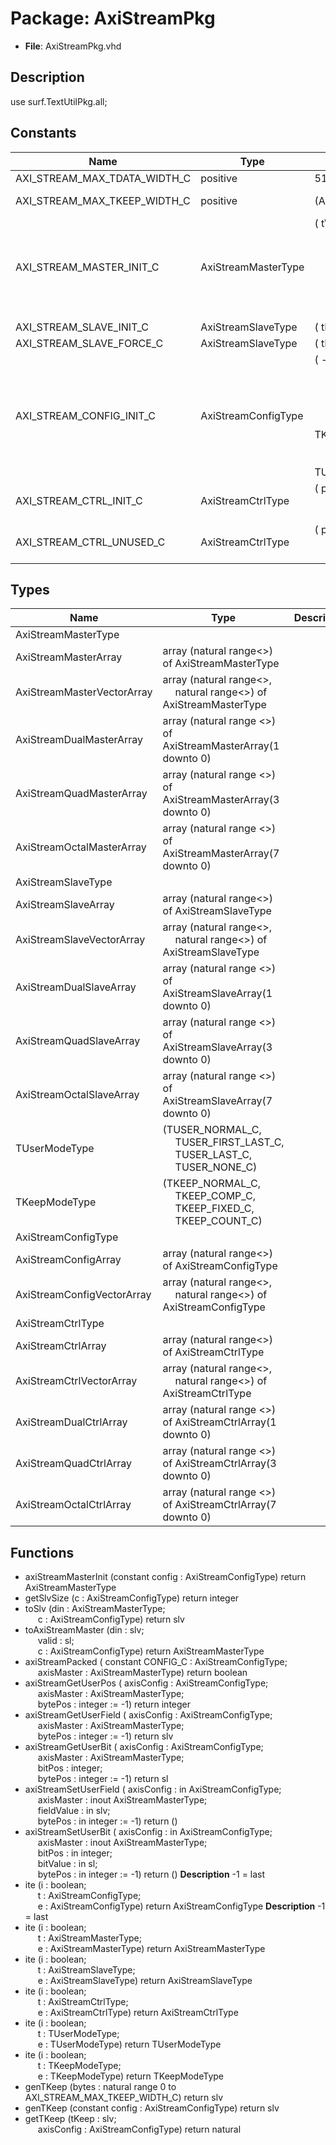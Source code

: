 # Package: AxiStreamPkg

- **File**: AxiStreamPkg.vhd
## Description

use surf.TextUtilPkg.all;

## Constants

| Name                         | Type                | Value                                                                                                                                                                                                                                                                                                                                                                                                                                                                                                                                                       | Description    |
| ---------------------------- | ------------------- | ----------------------------------------------------------------------------------------------------------------------------------------------------------------------------------------------------------------------------------------------------------------------------------------------------------------------------------------------------------------------------------------------------------------------------------------------------------------------------------------------------------------------------------------------------------- | -------------- |
| AXI_STREAM_MAX_TDATA_WIDTH_C | positive            |  512                                                                                                                                                                                                                                                                                                                                                                                                                                                                                                                                                        | Units of bits  |
| AXI_STREAM_MAX_TKEEP_WIDTH_C | positive            |  (AXI_STREAM_MAX_TDATA_WIDTH_C/8)                                                                                                                                                                                                                                                                                                                                                                                                                                                                                                                           | Units of bytes |
| AXI_STREAM_MASTER_INIT_C     | AxiStreamMasterType |  (       tValid => '0',<br><span style="padding-left:20px">       tData  => (others => '0'),<br><span style="padding-left:20px">       tStrb  => (others => '1'),<br><span style="padding-left:20px">       tKeep  => (others => '1'),<br><span style="padding-left:20px">       tLast  => '0',<br><span style="padding-left:20px">       tDest  => (others => '0'),<br><span style="padding-left:20px">       tId    => (others => '0'),<br><span style="padding-left:20px">       tUser  => (others => '0'))                                              |                |
| AXI_STREAM_SLAVE_INIT_C      | AxiStreamSlaveType  |  (       tReady => '0')                                                                                                                                                                                                                                                                                                                                                                                                                                                                                                                                     |                |
| AXI_STREAM_SLAVE_FORCE_C     | AxiStreamSlaveType  |  (       tReady => '1')                                                                                                                                                                                                                                                                                                                                                                                                                                                                                                                                     |                |
| AXI_STREAM_CONFIG_INIT_C     | AxiStreamConfigType |  (       -- TDEST_INTERLEAVE_C => true,<br><span style="padding-left:20px">       TSTRB_EN_C         => false,<br><span style="padding-left:20px">       TDATA_BYTES_C      => 16,<br><span style="padding-left:20px">       TDEST_BITS_C       => 4,<br><span style="padding-left:20px">       TID_BITS_C         => 0,<br><span style="padding-left:20px">       TKEEP_MODE_C       => TKEEP_NORMAL_C,<br><span style="padding-left:20px">       TUSER_BITS_C       => 4,<br><span style="padding-left:20px">       TUSER_MODE_C       => TUSER_NORMAL_C) |                |
| AXI_STREAM_CTRL_INIT_C       | AxiStreamCtrlType   |  (       pause    => '1',<br><span style="padding-left:20px">       overflow => '0',<br><span style="padding-left:20px">       idle     => '0')                                                                                                                                                                                                                                                                                                                                                                                                             |                |
| AXI_STREAM_CTRL_UNUSED_C     | AxiStreamCtrlType   |  (       pause    => '0',<br><span style="padding-left:20px">       overflow => '0',<br><span style="padding-left:20px">       idle     => '1')                                                                                                                                                                                                                                                                                                                                                                                                             |                |
## Types

| Name                       | Type                                                                                                                                                                          | Description |
| -------------------------- | ----------------------------------------------------------------------------------------------------------------------------------------------------------------------------- | ----------- |
| AxiStreamMasterType        |                                                                                                                                                                               |             |
| AxiStreamMasterArray       | array (natural range<>) of AxiStreamMasterType                                                                                                                                |             |
| AxiStreamMasterVectorArray | array (natural range<>,<br><span style="padding-left:20px"> natural range<>) of AxiStreamMasterType                                                                           |             |
| AxiStreamDualMasterArray   | array (natural range <>) of AxiStreamMasterArray(1 downto 0)                                                                                                                  |             |
| AxiStreamQuadMasterArray   | array (natural range <>) of AxiStreamMasterArray(3 downto 0)                                                                                                                  |             |
| AxiStreamOctalMasterArray  | array (natural range <>) of AxiStreamMasterArray(7 downto 0)                                                                                                                  |             |
| AxiStreamSlaveType         |                                                                                                                                                                               |             |
| AxiStreamSlaveArray        | array (natural range<>) of AxiStreamSlaveType                                                                                                                                 |             |
| AxiStreamSlaveVectorArray  | array (natural range<>,<br><span style="padding-left:20px"> natural range<>) of AxiStreamSlaveType                                                                            |             |
| AxiStreamDualSlaveArray    | array (natural range <>) of AxiStreamSlaveArray(1 downto 0)                                                                                                                   |             |
| AxiStreamQuadSlaveArray    | array (natural range <>) of AxiStreamSlaveArray(3 downto 0)                                                                                                                   |             |
| AxiStreamOctalSlaveArray   | array (natural range <>) of AxiStreamSlaveArray(7 downto 0)                                                                                                                   |             |
| TUserModeType              | (TUSER_NORMAL_C,<br><span style="padding-left:20px"> TUSER_FIRST_LAST_C,<br><span style="padding-left:20px"> TUSER_LAST_C,<br><span style="padding-left:20px"> TUSER_NONE_C)  |             |
| TKeepModeType              | (TKEEP_NORMAL_C,<br><span style="padding-left:20px"> TKEEP_COMP_C,<br><span style="padding-left:20px"> TKEEP_FIXED_C,<br><span style="padding-left:20px"> TKEEP_COUNT_C)      |             |
| AxiStreamConfigType        |                                                                                                                                                                               |             |
| AxiStreamConfigArray       | array (natural range<>) of AxiStreamConfigType                                                                                                                                |             |
| AxiStreamConfigVectorArray | array (natural range<>,<br><span style="padding-left:20px"> natural range<>) of AxiStreamConfigType                                                                           |             |
| AxiStreamCtrlType          |                                                                                                                                                                               |             |
| AxiStreamCtrlArray         | array (natural range<>) of AxiStreamCtrlType                                                                                                                                  |             |
| AxiStreamCtrlVectorArray   | array (natural range<>,<br><span style="padding-left:20px"> natural range<>) of AxiStreamCtrlType                                                                             |             |
| AxiStreamDualCtrlArray     | array (natural range <>) of AxiStreamCtrlArray(1 downto 0)                                                                                                                    |             |
| AxiStreamQuadCtrlArray     | array (natural range <>) of AxiStreamCtrlArray(3 downto 0)                                                                                                                    |             |
| AxiStreamOctalCtrlArray    | array (natural range <>) of AxiStreamCtrlArray(7 downto 0)                                                                                                                    |             |
## Functions
- axiStreamMasterInit <font id="function_arguments">(constant config : AxiStreamConfigType) </font> <font id="function_return">return AxiStreamMasterType </font>
- getSlvSize <font id="function_arguments">(c          : AxiStreamConfigType) </font> <font id="function_return">return integer </font>
- toSlv <font id="function_arguments">(din             : AxiStreamMasterType;<br><span style="padding-left:20px"> c : AxiStreamConfigType) </font> <font id="function_return">return slv </font>
- toAxiStreamMaster <font id="function_arguments">(din : slv;<br><span style="padding-left:20px"> valid : sl;<br><span style="padding-left:20px"> c : AxiStreamConfigType) </font> <font id="function_return">return AxiStreamMasterType </font>
- axiStreamPacked <font id="function_arguments">( constant CONFIG_C : AxiStreamConfigType;<br><span style="padding-left:20px"> axisMaster        : AxiStreamMasterType) </font> <font id="function_return">return boolean </font>
- axiStreamGetUserPos <font id="function_arguments">( axisConfig : AxiStreamConfigType;<br><span style="padding-left:20px"> axisMaster : AxiStreamMasterType;<br><span style="padding-left:20px"> bytePos    : integer := -1) </font> <font id="function_return">return integer </font>
- axiStreamGetUserField <font id="function_arguments">( axisConfig : AxiStreamConfigType;<br><span style="padding-left:20px"> axisMaster : AxiStreamMasterType;<br><span style="padding-left:20px"> bytePos    : integer := -1) </font> <font id="function_return">return slv </font>
- axiStreamGetUserBit <font id="function_arguments">( axisConfig : AxiStreamConfigType;<br><span style="padding-left:20px"> axisMaster : AxiStreamMasterType;<br><span style="padding-left:20px"> bitPos     : integer;<br><span style="padding-left:20px"> bytePos    : integer := -1) </font> <font id="function_return">return sl </font>
- axiStreamSetUserField <font id="function_arguments">( axisConfig : in    AxiStreamConfigType;<br><span style="padding-left:20px"> axisMaster : inout AxiStreamMasterType;<br><span style="padding-left:20px"> fieldValue : in    slv;<br><span style="padding-left:20px"> bytePos    : in    integer := -1) </font> <font id="function_return">return ()</font>
- axiStreamSetUserBit <font id="function_arguments">( axisConfig : in    AxiStreamConfigType;<br><span style="padding-left:20px"> axisMaster : inout AxiStreamMasterType;<br><span style="padding-left:20px"> bitPos     : in    integer;<br><span style="padding-left:20px"> bitValue   : in    sl;<br><span style="padding-left:20px"> bytePos    : in    integer := -1) </font> <font id="function_return">return ()</font>
**Description**
-1 = last
- ite <font id="function_arguments">(i : boolean;<br><span style="padding-left:20px"> t : AxiStreamConfigType;<br><span style="padding-left:20px"> e : AxiStreamConfigType) </font> <font id="function_return">return AxiStreamConfigType </font>
**Description**
-1 = last
- ite <font id="function_arguments">(i : boolean;<br><span style="padding-left:20px"> t : AxiStreamMasterType;<br><span style="padding-left:20px"> e : AxiStreamMasterType) </font> <font id="function_return">return AxiStreamMasterType </font>
- ite <font id="function_arguments">(i : boolean;<br><span style="padding-left:20px"> t : AxiStreamSlaveType;<br><span style="padding-left:20px"> e : AxiStreamSlaveType) </font> <font id="function_return">return AxiStreamSlaveType </font>
- ite <font id="function_arguments">(i : boolean;<br><span style="padding-left:20px"> t : AxiStreamCtrlType;<br><span style="padding-left:20px"> e : AxiStreamCtrlType) </font> <font id="function_return">return AxiStreamCtrlType </font>
- ite <font id="function_arguments">(i : boolean;<br><span style="padding-left:20px"> t : TUserModeType;<br><span style="padding-left:20px"> e : TUserModeType) </font> <font id="function_return">return TUserModeType </font>
- ite <font id="function_arguments">(i : boolean;<br><span style="padding-left:20px"> t : TKeepModeType;<br><span style="padding-left:20px"> e : TKeepModeType) </font> <font id="function_return">return TKeepModeType </font>
- genTKeep <font id="function_arguments">(bytes           : natural range 0 to AXI_STREAM_MAX_TKEEP_WIDTH_C) </font> <font id="function_return">return slv </font>
- genTKeep <font id="function_arguments">(constant config : AxiStreamConfigType) </font> <font id="function_return">return slv </font>
- getTKeep <font id="function_arguments">(tKeep : slv;<br><span style="padding-left:20px"> axisConfig : AxiStreamConfigType) </font> <font id="function_return">return natural </font>
